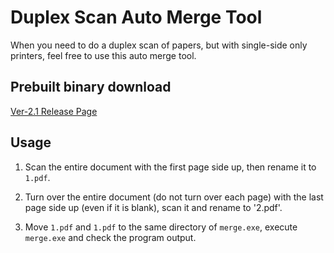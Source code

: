 # Duplex Scan Auto Merge Tool

When you need to do a duplex scan of papers, but with single-side only printers, feel free to use this auto merge tool.

## Prebuilt binary download

[Ver-2.1 Release Page](https://github.com/nerekihs/MyToolkits/releases/tag/v2.1)

## Usage

1. Scan the entire document with the first page side up, then rename it to `1.pdf`.

2. Turn over the entire document (do not turn over each page) with  the last page side up (even if it is blank), scan it and rename to '2.pdf'.

3. Move `1.pdf` and `1.pdf` to the same directory of `merge.exe`, execute `merge.exe` and check the program output.